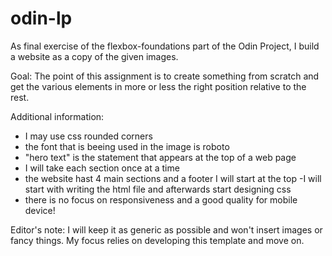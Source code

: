 # odin-lp
As final exercise of the flexbox-foundations part of the Odin Project, I build a website as a copy of the given images.

Goal:
The point of this assignment is to create something from scratch and get the various elements in more or less the right position relative to the rest.


Additional information:
- I may use css rounded corners
- the font that is beeing used in the image is roboto
- "hero text" is the statement that appears at the top of a web page
- I will take each section once at a time
- the website hast 4 main sections and a footer
I will start at the top
-I will start with writing the html file and afterwards start designing css
- there is no focus on responsiveness and a good quality for mobile device!

Editor's note:
I will keep it as generic as possible and won't insert images or fancy things. My focus relies on developing this template and move on.